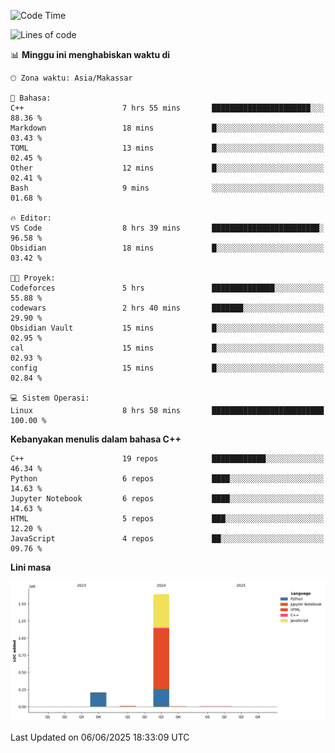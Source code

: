 <!--START_SECTION:waka-->
![Code Time](http://img.shields.io/badge/Code%20Time-261%20hrs%2051%20mins-blue)

![Lines of code](https://img.shields.io/badge/Sejak%20Hello%20World%20aku%20telah%20menulis-1.9%20million%20baris%20kode-blue)

📊 **Minggu ini menghabiskan waktu di** 

```text
🕑︎ Zona waktu: Asia/Makassar

💬 Bahasa: 
C++                      7 hrs 55 mins       ██████████████████████░░░   88.36 % 
Markdown                 18 mins             █░░░░░░░░░░░░░░░░░░░░░░░░   03.43 % 
TOML                     13 mins             █░░░░░░░░░░░░░░░░░░░░░░░░   02.45 % 
Other                    12 mins             █░░░░░░░░░░░░░░░░░░░░░░░░   02.41 % 
Bash                     9 mins              ░░░░░░░░░░░░░░░░░░░░░░░░░   01.68 % 

🔥 Editor: 
VS Code                  8 hrs 39 mins       ████████████████████████░   96.58 % 
Obsidian                 18 mins             █░░░░░░░░░░░░░░░░░░░░░░░░   03.42 % 

🐱‍💻 Proyek: 
Codeforces               5 hrs               ██████████████░░░░░░░░░░░   55.88 % 
codewars                 2 hrs 40 mins       ███████░░░░░░░░░░░░░░░░░░   29.90 % 
Obsidian Vault           15 mins             █░░░░░░░░░░░░░░░░░░░░░░░░   02.95 % 
cal                      15 mins             █░░░░░░░░░░░░░░░░░░░░░░░░   02.93 % 
config                   15 mins             █░░░░░░░░░░░░░░░░░░░░░░░░   02.84 % 

💻 Sistem Operasi: 
Linux                    8 hrs 58 mins       █████████████████████████   100.00 % 
```

**Kebanyakan menulis dalam bahasa C++** 

```text
C++                      19 repos            ████████████░░░░░░░░░░░░░   46.34 % 
Python                   6 repos             ████░░░░░░░░░░░░░░░░░░░░░   14.63 % 
Jupyter Notebook         6 repos             ████░░░░░░░░░░░░░░░░░░░░░   14.63 % 
HTML                     5 repos             ███░░░░░░░░░░░░░░░░░░░░░░   12.20 % 
JavaScript               4 repos             ██░░░░░░░░░░░░░░░░░░░░░░░   09.76 % 
```



**Lini masa**

![Lines of Code chart](https://raw.githubusercontent.com/yusuf601/yusuf601/main/assets/bar_graph.png)


 Last Updated on 06/06/2025 18:33:09 UTC
<!--END_SECTION:waka-->

